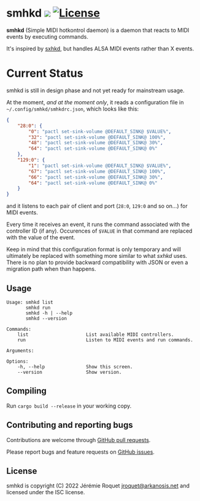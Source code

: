 # smhkd [![](https://img.shields.io/crates/v/smhkd.svg)](https://crates.io/crates/smhkd) [![License](https://img.shields.io/badge/license-ISC-blue.svg)](/LICENSE)

**smhkd** (Simple MIDI hotkontrol daemon) is a daemon that reacts to MIDI events by executing commands.

It's inspired by [sxhkd](https://github.com/baskerville/sxhkd), but handles ALSA MIDI events rather than X events.

# Current Status

smhkd is still in design phase and not yet ready for mainstream usage.

At the moment, *and at the moment only*, it reads a configuration file in `~/.config/smhkd/smhkdrc.json`, which looks like this:

```json
{
    "28:0": {
        "0": "pactl set-sink-volume @DEFAULT_SINK@ $VALUE%",
        "32": "pactl set-sink-volume @DEFAULT_SINK@ 100%",
        "48": "pactl set-sink-volume @DEFAULT_SINK@ 30%",
        "64": "pactl set-sink-volume @DEFAULT_SINK@ 0%"
    },
    "129:0": {
        "1": "pactl set-sink-volume @DEFAULT_SINK@ $VALUE%",
        "67": "pactl set-sink-volume @DEFAULT_SINK@ 100%",
        "66": "pactl set-sink-volume @DEFAULT_SINK@ 30%",
        "64": "pactl set-sink-volume @DEFAULT_SINK@ 0%"
    }
}
```

and it listens to each pair of client and port (`28:0`, `129:0` and so on…) for MIDI events.

Every time it receives an event, it runs the command associated with the controller ID (if any). Occurences of `$VALUE` in that command are replaced with the value of the event.

Keep in mind that this configuration format is only temporary and will ultimately be replaced with something more similar to what *sxhkd* uses. There is no plan to provide backward compatibility with JSON or even a migration path when than happens.

## Usage

```
Usage: smhkd list
       smhkd run
       smhkd -h | --help
       smhkd --version

Commands:
    list                     List available MIDI controllers.
    run                      Listen to MIDI events and run commands.

Arguments:

Options:
    -h, --help               Show this screen.
    --version                Show version.
```

## Compiling

Run `cargo build --release` in your working copy.

## Contributing and reporting bugs

Contributions are welcome through [GitHub pull requests](https://github.com/Arkanosis/smhkd/pulls).

Please report bugs and feature requests on [GitHub issues](https://github.com/Arkanosis/smhkd/issues).

## License

smhkd is copyright (C) 2022 Jérémie Roquet <jroquet@arkanosis.net> and licensed under the ISC license.

